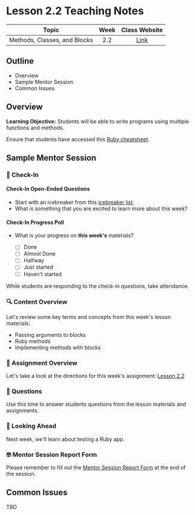 # Lesson 2.2 Teaching Notes

| **Topic** | **Week** | **Class Website** |
| :---: | :---: | :---: |
| Methods, Classes, and Blocks | 2.2 | [Link](https://learn.codethedream.org/) |

## Outline 
- Overview
- Sample Mentor Session
- Common Issues

## Overview 

**Learning Objective:** Students will be able to write programs using multiple functions and methods.

Ensure that students have accessed this [Ruby cheatsheet](https://github.com/ThibaultJanBeyer/cheatsheets/blob/master/Ruby-Cheatsheet.md).

## Sample Mentor Session 

### :wave: Check-In

#### Check-In Open-Ended Questions 

- Start with an icebreaker from this [icebreaker list](https://docs.google.com/document/d/1WbwKn8B5GfRueq7Zbw0zx_k15aqyIqIs23i_WHI-pPI/edit?usp=sharing). 
- What is something that you are excited to learn more about this week? 

#### Check-In Progress Poll 

- What is your progress on **this week's** materials?

  - [ ] Done
  - [ ] Almost Done
  - [ ] Halfway
  - [ ] Just started
  - [ ] Haven't started

While students are responding to the check-in questions, take attendance. 

### :mag: Content Overview 

Let's review some key terms and concepts from this week's lesson materials: 
 
 - Passing arguments to blocks 
 - Ruby methods 
 - Implementing methods with blocks 
 
### :notebook: Assignment Overview

Let's take a look at the directions for this week's assignment: [Lesson 2.2](https://github.com/Code-the-Dream-School/Backend-ruby-methods)

### :thinking: Questions 

Use this time to answer students questions from the lesson materials and assignments. 

### :telescope: Looking Ahead 

Next week, we'll learn about testing a Ruby app.

### :nerd_face: Mentor Session Report Form 

Please remember to fill out the [Mentor Session Report Form](https://airtable.com/shrp0jjRtoMyTXRzh) at the end of the session.

## Common Issues 

TBD

